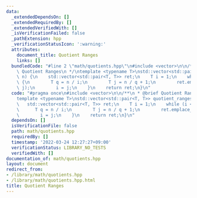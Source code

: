 ```yaml
---
data:
  _extendedDependsOn: []
  _extendedRequiredBy: []
  _extendedVerifiedWith: []
  _isVerificationFailed: false
  _pathExtension: hpp
  _verificationStatusIcon: ':warning:'
  attributes:
    document_title: Quotient Ranges
    links: []
  bundledCode: "#line 2 \"math/quotients.hpp\"\n#include <vector>\n\n/**\n * @brief\
    \ Quotient Ranges\n */\ntemplate <typename T>\nstd::vector<std::pair<T, T>> quotient_ranges(T\
    \ n) {\n    std::vector<std::pair<T, T>> ret;\n    T i = 1;\n    while (i <= n)\
    \ {\n        T q = n / i;\n        T j = n / q + 1;\n        ret.emplace_back(i,\
    \ j);\n        i = j;\n    }\n    return ret;\n}\n"
  code: "#pragma once\n#include <vector>\n\n/**\n * @brief Quotient Ranges\n */\n\
    template <typename T>\nstd::vector<std::pair<T, T>> quotient_ranges(T n) {\n \
    \   std::vector<std::pair<T, T>> ret;\n    T i = 1;\n    while (i <= n) {\n  \
    \      T q = n / i;\n        T j = n / q + 1;\n        ret.emplace_back(i, j);\n\
    \        i = j;\n    }\n    return ret;\n}\n"
  dependsOn: []
  isVerificationFile: false
  path: math/quotients.hpp
  requiredBy: []
  timestamp: '2022-03-24 12:27:27+09:00'
  verificationStatus: LIBRARY_NO_TESTS
  verifiedWith: []
documentation_of: math/quotients.hpp
layout: document
redirect_from:
- /library/math/quotients.hpp
- /library/math/quotients.hpp.html
title: Quotient Ranges
---
```

